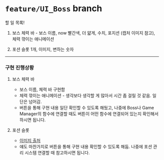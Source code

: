 # `feature/UI_Boss` branch

할 일 목록!

1. 보스 체력 바 - 보스 이름, now 빨간색, 더 얇게, 수치, 포지션 (캡처 이미지 참고), 체력 깎이는 애니메이션

2. 포션 슬롯 1개, 이미지, 변하는 숫자

---

### 구현 진행상황

1. 보스 체력 바
    - 보스 이름, 체력 바 구현함
    - 체력 깎이는 애니메이션 - 생각보다 생각할 게 많아서 시간 좀 걸릴 것 같음. 일단은 넘어감.
    - 버튼을 통해 구현 내용 일단 확인할 수 있도록 해뒀고, 나중에 Boss나 Game Manager의 함수에 연결할 때도 버튼이 어떤 함수에 연결되어 있는지 확인해서 하시면 됩니다.

2. 포션 슬롯
    - [이미지 출처](https://www.pngegg.com/en/png-yoagx/download#goog_rewarded)
    - 얘도 마찬가지로 버튼을 통해 구현 내용 확인할 수 있도록 해둠. 나중에 포션 관리 시스템 연결할 때 참고하시면 됩니다.
